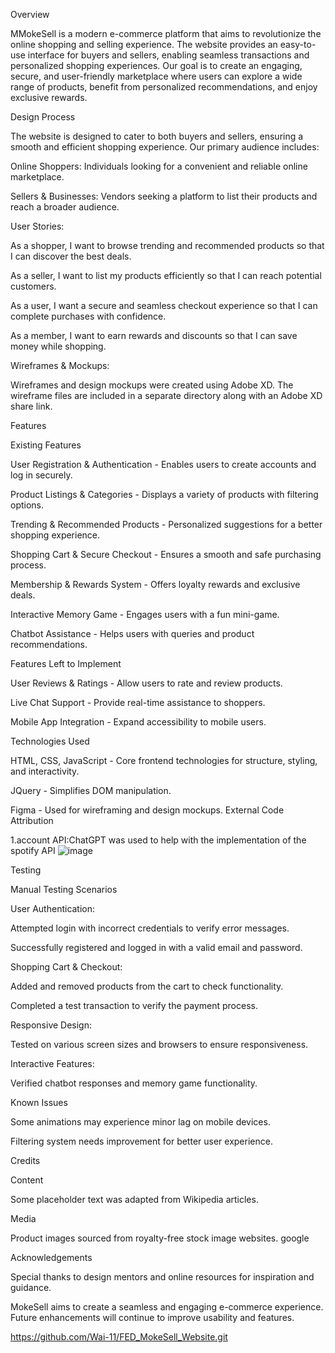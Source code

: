 Overview

MMokeSell is a modern e-commerce platform that aims to revolutionize the online shopping and selling experience. The website provides an easy-to-use interface for buyers and sellers, enabling seamless transactions and personalized shopping experiences. Our goal is to create an engaging, secure, and user-friendly marketplace where users can explore a wide range of products, benefit from personalized recommendations, and enjoy exclusive rewards.

Design Process

The website is designed to cater to both buyers and sellers, ensuring a smooth and efficient shopping experience. Our primary audience includes:

Online Shoppers: Individuals looking for a convenient and reliable online marketplace.

Sellers & Businesses: Vendors seeking a platform to list their products and reach a broader audience.

User Stories:

As a shopper, I want to browse trending and recommended products so that I can discover the best deals.

As a seller, I want to list my products efficiently so that I can reach potential customers.

As a user, I want a secure and seamless checkout experience so that I can complete purchases with confidence.

As a member, I want to earn rewards and discounts so that I can save money while shopping.

Wireframes & Mockups:

Wireframes and design mockups were created using Adobe XD. The wireframe files are included in a separate directory along with an Adobe XD share link.

Features

Existing Features

User Registration & Authentication - Enables users to create accounts and log in securely.

Product Listings & Categories - Displays a variety of products with filtering options.

Trending & Recommended Products - Personalized suggestions for a better shopping experience.

Shopping Cart & Secure Checkout - Ensures a smooth and safe purchasing process.

Membership & Rewards System - Offers loyalty rewards and exclusive deals.

Interactive Memory Game - Engages users with a fun mini-game.

Chatbot Assistance - Helps users with queries and product recommendations.

Features Left to Implement

User Reviews & Ratings - Allow users to rate and review products.

Live Chat Support - Provide real-time assistance to shoppers.

Mobile App Integration - Expand accessibility to mobile users.

Technologies Used

HTML, CSS, JavaScript - Core frontend technologies for structure, styling, and interactivity.

JQuery - Simplifies DOM manipulation.

Figma - Used for wireframing and design mockups.
External Code Attribution

1.account API:ChatGPT was used to help with the implementation of the spotify API
![image](https://github.com/user-attachments/assets/44689f69-9758-4aea-9004-f629691b33a7)


Testing

Manual Testing Scenarios

User Authentication:

Attempted login with incorrect credentials to verify error messages.

Successfully registered and logged in with a valid email and password.

Shopping Cart & Checkout:

Added and removed products from the cart to check functionality.

Completed a test transaction to verify the payment process.

Responsive Design:

Tested on various screen sizes and browsers to ensure responsiveness.

Interactive Features:

Verified chatbot responses and memory game functionality.

Known Issues

Some animations may experience minor lag on mobile devices.

Filtering system needs improvement for better user experience.

Credits

Content

Some placeholder text was adapted from Wikipedia articles.

Media

Product images sourced from royalty-free stock image websites.
google

Acknowledgements

Special thanks to design mentors and online resources for inspiration and guidance.

MokeSell aims to create a seamless and engaging e-commerce experience. Future enhancements will continue to improve usability and features.

https://github.com/Wai-11/FED_MokeSell_Website.git
